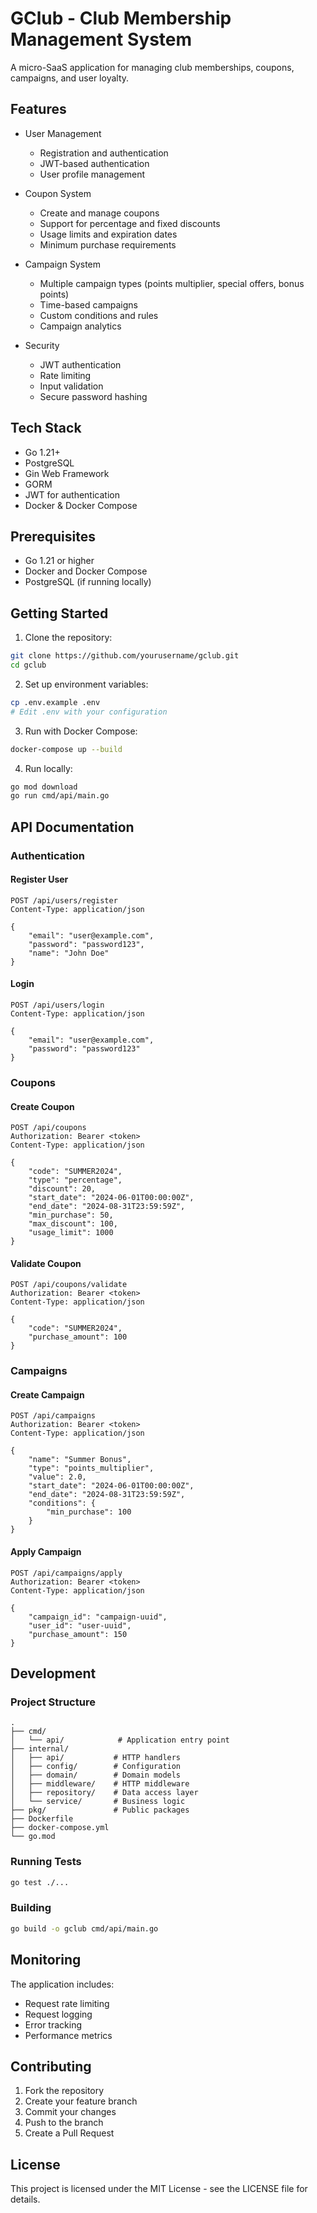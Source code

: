 # GClub - Club Membership Management System

A micro-SaaS application for managing club memberships, coupons, campaigns, and user loyalty.

## Features

- User Management
  - Registration and authentication
  - JWT-based authentication
  - User profile management

- Coupon System
  - Create and manage coupons
  - Support for percentage and fixed discounts
  - Usage limits and expiration dates
  - Minimum purchase requirements

- Campaign System
  - Multiple campaign types (points multiplier, special offers, bonus points)
  - Time-based campaigns
  - Custom conditions and rules
  - Campaign analytics

- Security
  - JWT authentication
  - Rate limiting
  - Input validation
  - Secure password hashing

## Tech Stack

- Go 1.21+
- PostgreSQL
- Gin Web Framework
- GORM
- JWT for authentication
- Docker & Docker Compose

## Prerequisites

- Go 1.21 or higher
- Docker and Docker Compose
- PostgreSQL (if running locally)

## Getting Started

1. Clone the repository:
```bash
git clone https://github.com/yourusername/gclub.git
cd gclub
```

2. Set up environment variables:
```bash
cp .env.example .env
# Edit .env with your configuration
```

3. Run with Docker Compose:
```bash
docker-compose up --build
```

4. Run locally:
```bash
go mod download
go run cmd/api/main.go
```

## API Documentation

### Authentication

#### Register User
```http
POST /api/users/register
Content-Type: application/json

{
    "email": "user@example.com",
    "password": "password123",
    "name": "John Doe"
}
```

#### Login
```http
POST /api/users/login
Content-Type: application/json

{
    "email": "user@example.com",
    "password": "password123"
}
```

### Coupons

#### Create Coupon
```http
POST /api/coupons
Authorization: Bearer <token>
Content-Type: application/json

{
    "code": "SUMMER2024",
    "type": "percentage",
    "discount": 20,
    "start_date": "2024-06-01T00:00:00Z",
    "end_date": "2024-08-31T23:59:59Z",
    "min_purchase": 50,
    "max_discount": 100,
    "usage_limit": 1000
}
```

#### Validate Coupon
```http
POST /api/coupons/validate
Authorization: Bearer <token>
Content-Type: application/json

{
    "code": "SUMMER2024",
    "purchase_amount": 100
}
```

### Campaigns

#### Create Campaign
```http
POST /api/campaigns
Authorization: Bearer <token>
Content-Type: application/json

{
    "name": "Summer Bonus",
    "type": "points_multiplier",
    "value": 2.0,
    "start_date": "2024-06-01T00:00:00Z",
    "end_date": "2024-08-31T23:59:59Z",
    "conditions": {
        "min_purchase": 100
    }
}
```

#### Apply Campaign
```http
POST /api/campaigns/apply
Authorization: Bearer <token>
Content-Type: application/json

{
    "campaign_id": "campaign-uuid",
    "user_id": "user-uuid",
    "purchase_amount": 150
}
```

## Development

### Project Structure
```
.
├── cmd/
│   └── api/            # Application entry point
├── internal/
│   ├── api/           # HTTP handlers
│   ├── config/        # Configuration
│   ├── domain/        # Domain models
│   ├── middleware/    # HTTP middleware
│   ├── repository/    # Data access layer
│   └── service/       # Business logic
├── pkg/               # Public packages
├── Dockerfile
├── docker-compose.yml
└── go.mod
```

### Running Tests
```bash
go test ./...
```

### Building
```bash
go build -o gclub cmd/api/main.go
```

## Monitoring

The application includes:
- Request rate limiting
- Request logging
- Error tracking
- Performance metrics

## Contributing

1. Fork the repository
2. Create your feature branch
3. Commit your changes
4. Push to the branch
5. Create a Pull Request

## License

This project is licensed under the MIT License - see the LICENSE file for details. 